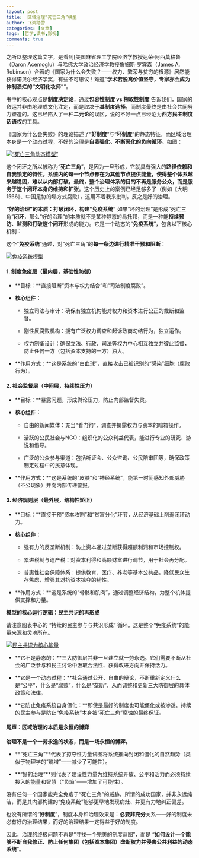 ```yaml
---
layout: post
title:  区域治理“死亡三角”模型
author: 飞鸿踏雪
categories: [文章]
tags: [哲学,读书,影视]
comments: true
---
```

之所以整理这篇文字，是看到[美国麻省理工学院经济学教授达荣·阿西莫格鲁（Daron Acemoglu）与哈佛大学政治经济学教授詹姆斯·罗宾森（James A. Robinson）合著的《国家为什么会失败？——权力、繁荣与贫穷的根源》居然能获得诺贝尔经济学奖，有些不可思议！难道“**学术若脱离价值坚守，专家亦会成为体制溃烂的“文明化妆师”**”。

书中的核心观点是**制度决定论**，通过**包容性制度 vs 榨取性制度** 告诉我们，国家的命运并非由地理或文化注定，而是取决于**其制度选择**，而制度最终是由社会共同努力塑造的。这已经陷入了一种**二元论**的误区，说的不好一点已经沦为**西方民主制度话语权**的工具。

《国家为什么会失败》的理论描述了“**好制度**”与“**坏制度**”的静态特征，而区域治理本身是一个动态过程，不好的治理是**自我强化、不断恶化的负向循环**。如图：

[![“死亡三角动态模型”](https://s21.ax1x.com/2025/08/25/pVyAstf.jpg)](https://imgse.com/i/pVyAstf)

这个闭环之所以被称为“**死亡三角**”，是因为一旦形成，它就具有强大的**路径依赖和自我锁定的特性。系统内的每一个节点都在为其他节点提供能量，使得整个体系越来越稳固，难以从内部打破。最终，整个治理体系的目的不再是服务公众，而是服务于这个闭环本身的维持和扩张**。这个历史上的案例已经足够多了（例如《大明1566》、中国足协的塌方式腐败），这用不着我来批判。反之是好的治理。

**“好的治理”的本质：打破闭环，构建“免疫系统”**
如果“坏的治理”是形成“死亡三角”**闭环**，那么“好的治理”的本质就不是某种静态的乌托邦，而是一种能**持续预防、监测和打破这个闭环**形成的能力。它是一个动态的“**免疫系统**”，包含以下核心机制：


这个“**免疫系统**”通过，对“死亡三角”的**每一条边进行精准干预和阻断**：


[![免疫系统模型](https://s21.ax1x.com/2025/08/25/pVyArAP.jpg)](https://imgse.com/i/pVyArAP)

#### 1. 制度免疫层（最内层，基础性防御）

- **目标：**直接阻断“资本与权力结合”和“司法制度腐败”。

- **核心组件：**

  * 独立司法与审计：确保有独立机构能对权力和资本进行公正的裁断和监督。

  * 刚性反腐败机构：拥有广泛权力调查和起诉政商勾结行为，独立运作。

  * 权力制衡设计：确保立法、行政、司法等权力中心相互独立并彼此监督，防止任何一方（包括资本支持的一方）独大。

- **作用方式：**这是系统的“白血球”，直接攻击已被识别的“感染”细胞（腐败行为）。



#### 2. 社会监督层（中间层，持续性压力）

- **目标：**暴露问题，形成舆论压力，防止内部监督失灵。

- **核心组件：**

  * 自由的新闻媒体：充当“看门狗”，调查并揭露权力与资本的暗箱操作。

  * 活跃的公民社会与NGO：组织化的公众利益代表，能进行专业的研究、游说和倡导。

  * 广泛的公众参与渠道：包括听证会、公众咨询、公民陪审团等，确保政策制定过程中的民意体现。

- **作用方式：**这是系统的“皮肤”和“神经系统”，能第一时间感知外部威胁（不公现象）并向内部传递警报。


#### 3. 经济规则层（最外层，结构性矫正）

- **目标：**直接干预“资本收割”和“贫富分化”环节，从经济基础上削弱闭环动力。

- **核心组件：**

  * 强有力的反垄断机制：防止资本通过垄断获得超额利润和市场控制权。

  * 累进税制与遗产税：对资本利得和高额财富进行调节，用于社会再分配。

  * 普惠性社会保障体系：提供教育、医疗、养老等基本公共品，降低民众生存焦虑，增强其对抗资本掠夺的韧性。

- **作用方式：**这是系统的“骨骼和肌肉”，通过调整经济结构，为整个机体提供支撑和力量。


**模型的核心运行逻辑：民主共识的再形成**

请注意图表中心的 “持续的民主参与与共识形成” 循环。这是整个“免疫系统”的能量来源和灵魂所在。

[![民主共识为核心能量](https://s21.ax1x.com/2025/08/25/pVyAyh8.jpg)](https://imgse.com/i/pVyAyh8)


- **它不是静态的：**三大防御层并非一旦建立就一劳永逸。它们需要不断从社会的广泛参与和民主讨论中汲取合法性、获得改进方向并保持活力。

- **它是一个动态过程：**社会通过公开、自由的辩论，不断重新定义什么是“公平”，什么是“腐败”，什么是“垄断”，从而调整和更新三大防御层的具体政策和法律。

- **它防止免疫系统自身僵化：**即使是最好的制度也可能僵化或被渗透。持续的民主参与是防止“免疫系统”本身被“死亡三角”腐蚀的最终保证。

#### 尾声：区域治理的本质是永恒的博弈

**治理不是一个一劳永逸的状态，而是一场永恒的博弈。**

- **“死亡三角”**代表了掠夺性力量试图将系统推向封闭和僵化的自然趋势（类似于物理学的“熵增”——减少了可能性）。

- **“好的治理”**则代表了建设性力量为维持系统开放、公平和活力而必须持续投入的能量和智慧（“负熵”——增加了可能性）。

没有任何一个国家能完全免疫于“死亡三角”的威胁。所谓的成功国家，并非永远纯洁，而是其内部构建的“免疫系统”能够更早地发现病灶、并更有力地纠正偏差。

也没有所谓的“**好制度**”，制度本身和治理效果是：**必要非充分**关系——好的制度未必有好的治理结果，而好的治理结果一定得益于好的制度。

因此，治理的终极问题不再是“寻找一个完美的制度蓝图”，而是 “**如何设计一个能够不断自我修正、防止任何集团（包括资本集团）垄断权力并侵害公共利益的动态系统**”。